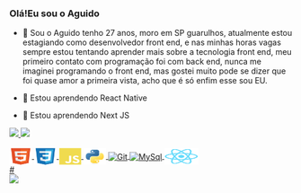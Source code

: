### Olá!Eu sou o Aguido 
- 🔭 Sou o Aguido tenho 27 anos, moro em SP guarulhos, atualmente estou estagiando como desenvolvedor front end, e nas minhas horas vagas sempre estou tentando aprender mais sobre a tecnologia front end, meu primeiro contato com programação foi com back end, nunca me imaginei programando o front end, mas gostei muito pode se dizer que foi quase amor a primeira vista, acho que é só enfim esse sou EU.

- 🌱 Estou aprendendo React Native
- 🌱 Estou aprendendo Next JS

<div>
  <a href="https://github.com/Agntc">
  <img height="180em" src="https://github-readme-stats.vercel.app/api?username=Agntc&show_icons=true&theme=blue-green&include_all_commits=true&count_private=true"/>
  <img height="180em" src="https://github-readme-stats.vercel.app/api/top-langs/?username=Agntc&layout=compact&langs_count=7&theme=blue-green"/>
</div>
<div style="display: inline_block"><br>
  <img align="center" alt="HTML" height="30" width="40" src="https://raw.githubusercontent.com/devicons/devicon/master/icons/html5/html5-original.svg">
  <img align="center" alt="CSS" height="30" width="40" src="https://raw.githubusercontent.com/devicons/devicon/master/icons/css3/css3-original.svg">
  <img align="center" alt="Js" height="30" width="40" src="https://raw.githubusercontent.com/devicons/devicon/master/icons/javascript/javascript-plain.svg">
  <img align="center" alt="Python" height="30" width="40" src="https://raw.githubusercontent.com/devicons/devicon/master/icons/python/python-original.svg">
  <img align="center" alt="Git" height="30" width="70" src="http://img.shields.io/static/v1?label=%20&message=git&color=darkorange&style=for-the-badge&logo=git&logoColor=black">
 <img align="center" alt="MySql" height="30" width="70" src="https://cdn.jsdelivr.net/gh/devicons/devicon/icons/mysql/mysql-original.svg" />
  <img align="center" alt="React" height="30" width="60" src="https://raw.githubusercontent.com/devicons/devicon/master/icons/react/react-original.svg" />
</div>
 #
  <div>
  <a href="http://api.whatsapp.com/send?phone=5511978313367" target="_blank"><img src="https://img.shields.io/badge/WhatsApp-25D366?style=for-the-badge&logo=whatsapp&logoColor=white" target="_blank"></a>
</div>
